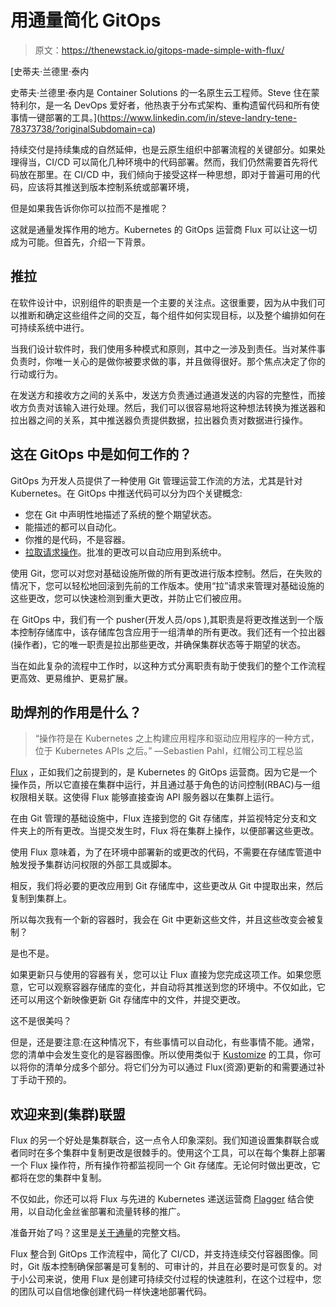 # 用通量简化 GitOps

> 原文：<https://thenewstack.io/gitops-made-simple-with-flux/>

[](https://www.linkedin.com/in/steve-landry-tene-78373738/?originalSubdomain=ca)

 [史蒂夫·兰德里·泰内

史蒂夫·兰德里·泰内是 Container Solutions 的一名原生云工程师。Steve 住在蒙特利尔，是一名 DevOps 爱好者，他热衷于分布式架构、重构遗留代码和所有使事情一键部署的工具。](https://www.linkedin.com/in/steve-landry-tene-78373738/?originalSubdomain=ca) [](https://www.linkedin.com/in/steve-landry-tene-78373738/?originalSubdomain=ca)

持续交付是持续集成的自然延伸，也是云原生组织中部署流程的关键部分。如果处理得当，CI/CD 可以简化几种环境中的代码部署。然而，我们仍然需要首先将代码放在那里。在 CI/CD 中，我们倾向于接受这样一种思想，即对于普遍可用的代码，应该将其推送到版本控制系统或部署环境，

但是如果我告诉你你可以拉而不是推呢？

这就是通量发挥作用的地方。Kubernetes 的 GitOps 运营商 Flux 可以让这一切成为可能。但首先，介绍一下背景。

## 推拉

在软件设计中，识别组件的职责是一个主要的关注点。这很重要，因为从中我们可以推断和确定这些组件之间的交互，每个组件如何实现目标，以及整个编排如何在可持续系统中进行。

当我们设计软件时，我们使用多种模式和原则，其中之一涉及到责任。当对某件事负责时，你唯一关心的是做你被要求做的事，并且做得很好。那个焦点决定了你的行动或行为。

在发送方和接收方之间的关系中，发送方负责通过通道发送的内容的完整性，而接收方负责对该输入进行处理。然后，我们可以很容易地将这种想法转换为推送器和拉出器之间的关系，其中推送器负责提供数据，拉出器负责对数据进行操作。

## 这在 GitOps 中是如何工作的？

GitOps 为开发人员提供了一种使用 Git 管理运营工作流的方法，尤其是针对 Kubernetes。在 GitOps 中推送代码可以分为四个关键概念:

*   您在 Git 中声明性地描述了系统的整个期望状态。
*   能描述的都可以自动化。
*   你推的是代码，不是容器。
*   [拉取请求操作](https://www.weave.works/blog/gitops-operations-by-pull-request)。批准的更改可以自动应用到系统中。

使用 Git，您可以对您对基础设施所做的所有更改进行版本控制。然后，在失败的情况下，您可以轻松地回滚到先前的工作版本。使用“拉”请求来管理对基础设施的这些更改，您可以快速检测到重大更改，并防止它们被应用。

在 GitOps 中，我们有一个 pusher(开发人员/ops ),其职责是将更改推送到一个版本控制存储库中，该存储库包含应用于一组清单的所有更改。我们还有一个拉出器(操作者)，它的唯一职责是拉出那些更改，并确保集群状态等于期望的状态。

当在如此复杂的流程中工作时，以这种方式分离职责有助于使我们的整个工作流程更高效、更易维护、更易扩展。

## 助焊剂的作用是什么？

> “操作符是在 Kubernetes 之上构建应用程序和驱动应用程序的一种方式，位于 Kubernetes APIs 之后。”
> —Sebastien Pahl，红帽公司工程总监

[Flux](https://www.weave.works/oss/flux/) ，正如我们之前提到的，是 Kubernetes 的 GitOps 运营商。因为它是一个操作员，所以它直接在集群中运行，并且通过基于角色的访问控制(RBAC)与一组权限相关联。这使得 Flux 能够直接查询 API 服务器以在集群上运行。

在由 Git 管理的基础设施中，Flux 连接到您的 Git 存储库，并监视特定分支和文件夹上的所有更改。当提交发生时，Flux 将在集群上操作，以便部署这些更改。

使用 Flux 意味着，为了在环境中部署新的或更改的代码，不需要在存储库管道中触发授予集群访问权限的外部工具或脚本。

相反，我们将必要的更改应用到 Git 存储库中，这些更改从 Git 中提取出来，然后复制到集群上。

所以每次我有一个新的容器时，我会在 Git 中更新这些文件，并且这些改变会被复制？

是也不是。

如果更新只与使用的容器有关，您可以让 Flux 直接为您完成这项工作。如果您愿意，它可以观察容器存储库的变化，并自动将其推送到您的环境中。不仅如此，它还可以用这个新映像更新 Git 存储库中的文件，并提交更改。

这不是很美吗？

但是，还是要注意:在这种情况下，有些事情可以自动化，有些事情不能。通常，您的清单中会发生变化的是容器图像。所以使用类似于 [Kustomize](https://kustomize.io/) 的工具，你可以将你的清单分成多个部分。将它们分为可以通过 Flux(资源)更新的和需要通过补丁手动干预的。

## 欢迎来到(集群)联盟

Flux 的另一个好处是集群联合，这一点令人印象深刻。我们知道设置集群联合或者同时在多个集群中复制更改是很棘手的。使用这个工具，可以在每个集群上部署一个 Flux 操作符，所有操作符都监视同一个 Git 存储库。无论何时做出更改，它都将在您的集群中复制。

不仅如此，你还可以将 Flux 与先进的 Kubernetes 递送运营商 [Flagger](https://www.weave.works/oss/flagger/) 结合使用，以自动化金丝雀部署和流量转移的推广。

准备开始了吗？这里是[关于通量](https://docs.fluxcd.io/en/latest/index.html)的完整文档。

Flux 整合到 GitOps 工作流程中，简化了 CI/CD，并支持连续交付容器图像。同时，Git 版本控制确保部署是可复制的、可审计的，并且在必要时是可恢复的。对于小公司来说，使用 Flux 是创建可持续交付过程的快速胜利，在这个过程中，您的团队可以自信地像创建代码一样快速地部署代码。

<svg xmlns:xlink="http://www.w3.org/1999/xlink" viewBox="0 0 68 31" version="1.1"><title>Group</title> <desc>Created with Sketch.</desc></svg>